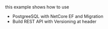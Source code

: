 this example shows how to use
- PostgreeSQL with NetCore EF and Migration
- Build REST API with Versioning at header